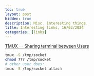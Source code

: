 ```yaml
---
toc: true
layout: post
hidden: true
description: Misc. interesting things.
title: Interesting links, 16/03/2024
categories: [links]
---
```


[TMUX — Sharing terminal between Users](https://micropyramid.medium.com/tmux-sharing-terminal-between-users-84f2e311c64f)

```bash
tmux -S /tmp/socket
chmod 777 /tmp/socket
# other user does:
tmux -S /tmp/socket attach
```

